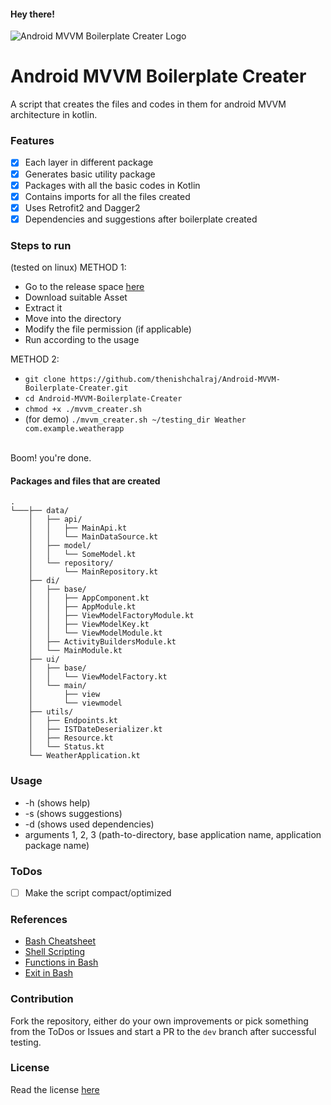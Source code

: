 #### Hey there!

![Android MVVM Boilerplate Creater Logo](https://github.com/thenishchalraj/Android-MVVM-Boilerplate-Creater/blob/main/assets/logo_thumb.png)
# Android MVVM Boilerplate Creater
A script that creates the files and codes in them for android MVVM architecture in kotlin.

### Features
- [x] Each layer in different package
- [x] Generates basic utility package
- [x] Packages with all the basic codes in Kotlin
- [x] Contains imports for all the files created
- [x] Uses Retrofit2 and Dagger2
- [x] Dependencies and suggestions after boilerplate created

### Steps to run
(tested on linux)
METHOD 1:
* Go to the release space [here](https://github.com/thenishchalraj/Android-MVVM-Boilerplate-Creater/releases)
* Download suitable Asset
* Extract it
* Move into the directory
* Modify the file permission (if applicable)
* Run according to the usage

METHOD 2:
* `git clone https://github.com/thenishchalraj/Android-MVVM-Boilerplate-Creater.git`
* `cd Android-MVVM-Boilerplate-Creater`
* `chmod +x ./mvvm_creater.sh`
* (for demo) `./mvvm_creater.sh ~/testing_dir Weather com.example.weatherapp`
</br>
Boom! you're done.

#### Packages and files that are created
```
.
└───├── data/
    │   ├── api/
    │   │   ├── MainApi.kt
    │   │   └── MainDataSource.kt
    │   ├── model/
    │   │   └── SomeModel.kt
    │   └── repository/
    │       └── MainRepository.kt
    ├── di/
    │   ├── base/
    │   │   ├── AppComponent.kt
    │   │   ├── AppModule.kt
    │   │   ├── ViewModelFactoryModule.kt
    │   │   ├── ViewModelKey.kt
    │   │   └── ViewModelModule.kt
    │   ├── ActivityBuildersModule.kt
    │   └── MainModule.kt
    ├── ui/
    │   ├── base/
    │   │   └── ViewModelFactory.kt
    │   └── main/
    │       ├── view
    │       └── viewmodel
    ├── utils/
    │   ├── Endpoints.kt
    │   ├── ISTDateDeserializer.kt
    │   ├── Resource.kt
    │   └── Status.kt
    └── WeatherApplication.kt
```

### Usage
* -h (shows help)
* -s (shows suggestions)
* -d (shows used dependencies)
* arguments 1, 2, 3 (path-to-directory, base application name, application package name)

### ToDos
- [ ] Make the script compact/optimized

### References
* [Bash Cheatsheet](https://devhints.io/bash)
* [Shell Scripting](https://tecadmin.net/tutorial/bash-scripting/)
* [Functions in Bash](https://linuxize.com/post/bash-functions/)
* [Exit in Bash](https://askubuntu.com/questions/892604/what-is-the-meaning-of-exit-0-exit-1-and-exit-2-in-a-bash-script)

### Contribution
Fork the repository, either do your own improvements or pick something from the ToDos or Issues and start a PR to the `dev` branch after successful testing.

### License
Read the license [here](https://github.com/thenishchalraj/Android-MVVM-Boilerplate-Creater/blob/main/LICENSE)
